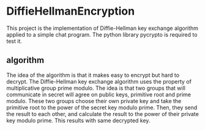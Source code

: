 # DiffieHellmanEncryption
This project is the implementation of Diffie-Hellman key exchange algorithm applied to a simple chat program. The python library pycrypto is required to test it.

## algorithm
The idea of the algorithm is that it makes easy to encrypt but hard to decrypt. The Diffie-Hellman key exchange algorithm uses the property of multiplicative group prime modulo. The idea is that two groups that will communicate in secret will agree on public keys, primitive root and prime modulo. These two groups choose their own private key and take the primitive root to the power of the secret key modulo prime. Then, they send the result to each other, and calculate the result to the power of their private key modulo prime. This results with same decrypted key.
